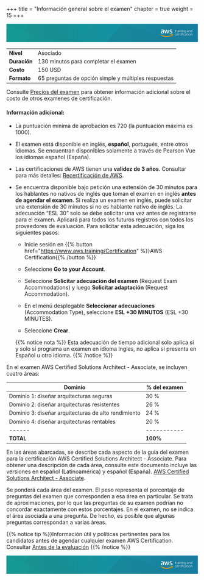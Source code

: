 +++ 
title = "Información general sobre el examen" 
chapter = true 
weight = 15 
+++

<img src="images/logo-bar.png" alt="drawing"/>

|  |  |
| ------ | ----------- |
| **Nivel**  | Asociado |
| **Duración** | 130 minutos para completar el examen |
| **Costo** | 150 USD |
| **Formato** | 65 preguntas de opción simple y múltiples respuestas |

Consulte <a href="https://aws.amazon.com/es/certification/policies/before-testing/#Exam_pricing" target="_blank">Precios del examen</a> para obtener información adicional sobre el costo de otros examenes de certificación.

#### Información adicional:

- La puntuación mínima de aprobación es 720 (la puntuación máxima es 1000).

- El examen está disponible en inglés, **español**, portugués, entre otros idiomas. Se encuentran disponibles solamente a través de Pearson Vue los idiomas español (España). 

- Las certificaciones de AWS tienen una **validez de 3 años**. Consultar para más detalles: <a href="https://aws.amazon.com/es/certification/recertification/" target="_blank">Recertificación de AWS</a>.

- Se encuentra disponible bajo petición una extensión de 30 minutos para los hablantes no nativos de inglés que toman el examen en inglés **antes de agendar el examen**. Si realiza un examen en inglés, puede solicitar una extensión de 30 minutos si no es hablante nativo de inglés. La adecuación “ESL 30” solo se debe solicitar una vez antes de registrarse para el examen. Aplicará para todos los futuros registros con todos los proveedores de evaluación. Para solicitar esta adecuación, siga los siguientes pasos:

	- Inicie sesión en {{% button href="https://www.aws.training/Certification" %}}AWS Certification{{% /button %}}

	- Seleccione **Go to your Account**.

	- Seleccione **Solicitar adecuación del examen** (Request Exam Accommodations) y luego **Solicitar adaptación** (Request Accommodation).

	- En el menú desplegable **Seleccionar adecuaciones** (Accommodation Type), seleccione **ESL +30 MINUTOS** (ESL +30 MINUTES).
	
	- Seleccione **Crear**.

	{{% notice nota %}} Esta adecuación de tiempo adicional solo aplica sí y solo sí programa un examen en idioma Ingles, no aplica si presenta en Español u otro idioma.
{{% /notice %}}

En el examen AWS Certified Solutions Architect - Associate, se incluyen cuatro áreas:

|  **Dominio** | **% del examen** |
| ------ | ----------- |
| Dominio 1: diseñar arquitecturas seguras  | 30 % |
| Dominio 2: diseñar arquitecturas resistentes | 26 % |
| Dominio 3: diseñar arquitecturas de alto rendimiento | 24 % |
| Dominio 4: diseñar arquitecturas rentables | 20 % |
| ------ | ----------- |
|  **TOTAL** | **100%** |


En las áreas abarcadas, se describe cada aspecto de la guía del examen para la certificación AWS Certified Solutions Architect - Associate. Para obtener una descripción de cada área, consulte este documento incluye las versiones en español (Latinoamérica) y español (España). <a href="https://d1.awsstatic.com/es_ES/training-and-certification/docs-sa-assoc/AWS-Certified-Solutions-Architect-Associate_Exam-Guide.pdf" target="_blank">AWS Certified Solutions Architect - Associate</a>.

Se ponderá cada área del examen. El peso representa el porcentaje de preguntas del examen que corresponden a esa área en particular. Se trata de aproximaciones, por lo que las preguntas de su examen podrían no concordar exactamente con estos porcentajes. En el examen, no se indica el área asociada a una pregunta. De hecho, es posible que algunas preguntas correspondan a varias áreas.

{{% notice tip %}}Información útil y políticas pertinentes para los candidatos antes de agendar cualquier examen AWS Certification. Consultar <a href="https://aws.amazon.com/es/certification/policies/before-testing/" target="_blank">Antes de la evaluación</a>
{{% /notice %}}

<img src="images/logo-bar.png" alt="drawing"/>